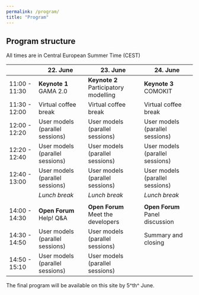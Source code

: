 ```yaml
---
permalink: /program/
title: "Program"
---
```


## Program structure

All times are in Central European Summer Time (CEST)

|  | 22. June | 23. June | 24. June |
|--------------------------|----------------------|--------------------------|----------------------|
|11:00 - 11:30| **Keynote 1** </br> GAMA 2.0 | **Keynote 2** </br> Participatory modelling | **Keynote 3** </br> COMOKIT |
|11:30 - 12:00 | Virtual coffee break | Virtual coffee break | Virtual coffee break |
|12:00 - 12:20 | User models (parallel sessions) | User models (parallel sessions) | User models (parallel sessions) |
|12:20 - 12:40 | User models (parallel sessions) | User models (parallel sessions) | User models (parallel sessions) |
|12:40 - 13:00 | User models (parallel sessions) | User models (parallel sessions) | User models (parallel sessions) |
|  | *Lunch break* | *Lunch break* | *Lunch break* |
|  |  |  |  |
|14:00 - 14:30 | **Open Forum** </br> Help! Q&A | **Open Forum** </br> Meet the developers | **Open Forum** </br> Panel discussion |
|14:30 - 14:50 | User models (parallel sessions) | User models (parallel sessions) | Summary and closing |
|14:50 - 15:10 | User models (parallel sessions) | User models (parallel sessions) |  |

The final program will be available on this site by 5^th^ June.

